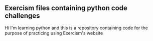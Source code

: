 ## Exercism files containing python code challenges

Hi I'm learning python and this is a repository containing code for the purpose of practicing using Exercism's website